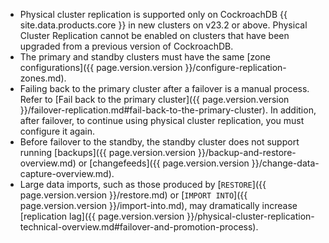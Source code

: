 - Physical cluster replication is supported only on CockroachDB {{ site.data.products.core }} in new clusters on v23.2 or above. Physical Cluster Replication cannot be enabled on clusters that have been upgraded from a previous version of CockroachDB.
- The primary and standby clusters must have the same [zone configurations]({{ page.version.version }}/configure-replication-zones.md).
- Failing back to the primary cluster after a failover is a manual process. Refer to [Fail back to the primary cluster]({{ page.version.version }}/failover-replication.md#fail-back-to-the-primary-cluster). In addition, after failover, to continue using physical cluster replication, you must configure it again.
- Before failover to the standby, the standby cluster does not support running [backups]({{ page.version.version }}/backup-and-restore-overview.md) or [changefeeds]({{ page.version.version }}/change-data-capture-overview.md).
- Large data imports, such as those produced by [`RESTORE`]({{ page.version.version }}/restore.md) or [`IMPORT INTO`]({{ page.version.version }}/import-into.md), may dramatically increase [replication lag]({{ page.version.version }}/physical-cluster-replication-technical-overview.md#failover-and-promotion-process).

